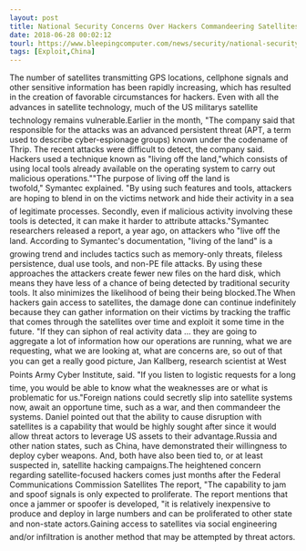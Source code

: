 ```yaml
---
layout: post
title: National Security Concerns Over Hackers Commandeering Satellites
date: 2018-06-28 00:02:12
tourl: https://www.bleepingcomputer.com/news/security/national-security-concerns-over-hackers-commandeering-satellites/
tags: [Exploit,China]
---
```

The number of satellites transmitting GPS locations, cellphone signals and other sensitive information has been rapidly increasing, which has resulted in the creation of favorable circumstances for hackers. Even with all the advances in satellite technology, much of the US militarys satellite technology remains vulnerable.Earlier in the month, "The company said that responsible for the attacks was an advanced persistent threat (APT, a term used to describe cyber-espionage groups) known under the codename of Thrip. The recent attacks were difficult to detect, the company said. Hackers used a technique known as "living off the land,"which consists of using local tools already available on the operating system to carry out malicious operations.""The purpose of living off the land is twofold," Symantec explained. "By using such features and tools, attackers are hoping to blend in on the victims network and hide their activity in a sea of legitimate processes. Secondly, even if malicious activity involving these tools is detected, it can make it harder to attribute attacks."Symantec researchers released a report, a year ago, on attackers who "live off the land. According to Symantec's documentation, "living of the land" is a growing trend and includes tactics such as memory-only threats, fileless persistence, dual use tools, and non-PE file attacks. By using these approaches the attackers create fewer new files on the hard disk, which means they have less of a chance of being detected by traditional security tools. It also minimizes the likelihood of being their being blocked.The When hackers gain access to satellites, the damage done can continue indefinitely because they can gather information on their victims by tracking the traffic that comes through the satellites over time and exploit it some time in the future. "If they can siphon of real activity data ... they are going to aggregate a lot of information how our operations are running, what we are requesting, what we are looking at, what are concerns are, so out of that you can get a really good picture, Jan Kallberg, research scientist at West Points Army Cyber Institute, said. "If you listen to logistic requests for a long time, you would be able to know what the weaknesses are or what is problematic for us."Foreign nations could secretly slip into satellite systems now, await an opportune time, such as a war, and then commandeer the systems. Daniel pointed out that the ability to cause disruption with satellites is a capability that would be highly sought after since it would allow threat actors to leverage US assets to their advantage.Russia and other nation states, such as China, have demonstrated their willingness to deploy cyber weapons. And, both have also been tied to, or at least suspected in, satellite hacking campaigns.The heightened concern regarding satellite-focused hackers comes just months after the Federal Communications Commission Satellites The report, "The capability to jam and spoof signals is only expected to proliferate. The report mentions that once a jammer or spoofer is developed, "it is relatively inexpensive to produce and deploy in large numbers and can be proliferated to other state and non-state actors.Gaining access to satellites via social engineering and/or infiltration is another method that may be attempted by threat actors.